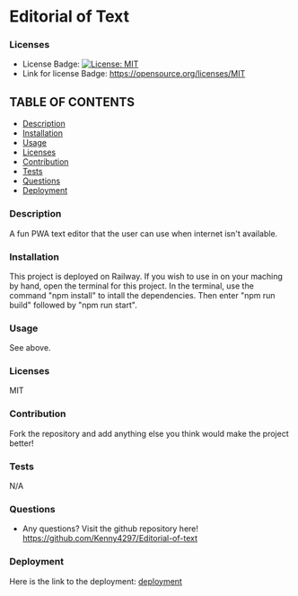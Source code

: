 # Editorial of Text

### Licenses
* License Badge: [![License: MIT](https://img.shields.io/badge/License-MIT-yellow.svg)](https://opensource.org/licenses/MIT)
* Link for license Badge: https://opensource.org/licenses/MIT

## TABLE OF CONTENTS
* [Description](#description)
* [Installation](#installation)
* [Usage](#usage)
* [Licenses](#licenses)
* [Contribution](#contribution)
* [Tests](#tests)
* [Questions](#questions)
* [Deployment](#deployment)

### Description
A fun PWA text editor that the user can use when internet isn't available.

### Installation
This project is deployed on Railway. If you wish to use in on your maching by hand, open the terminal for this project. In the terminal, use the command "npm install" to intall the dependencies. Then enter "npm run build" followed by "npm run start".

### Usage
See above.

### Licenses
MIT

### Contribution
Fork the repository and add anything else you think would make the project better!

### Tests
N/A

### Questions
* Any questions? Visit the github repository here! https://github.com/Kenny4297/Editorial-of-text

### Deployment

Here is the link to the deployment: [deployment](https://editorial-of-text-production.up.railway.app/)


